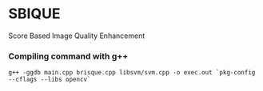 # SBIQUE
Score Based Image Quality Enhancement

### Compiling command with g++
```
g++ -ggdb main.cpp brisque.cpp libsvm/svm.cpp -o exec.out `pkg-config --cflags --libs opencv`
```
